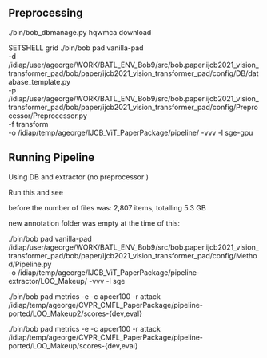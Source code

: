 Preprocessing
--------------

./bin/bob_dbmanage.py hqwmca download




SETSHELL grid
./bin/bob pad vanilla-pad \
-d /idiap/user/ageorge/WORK/BATL_ENV_Bob9/src/bob.paper.ijcb2021_vision_transformer_pad/bob/paper/ijcb2021_vision_transformer_pad/config/DB/database_template.py \
-p /idiap/user/ageorge/WORK/BATL_ENV_Bob9/src/bob.paper.ijcb2021_vision_transformer_pad/bob/paper/ijcb2021_vision_transformer_pad/config/Preprocessor/Preprocessor.py \
-f transform \
-o /idiap/temp/ageorge/IJCB_ViT_PaperPackage/pipeline/ -vvv -l sge-gpu







Running Pipeline
------------------
Using DB and extractor (no preprocessor )




Run this and see

before the number of files was: 2,807 items, totalling 5.3 GB

new annotation folder was empty at the time of this:





./bin/bob pad vanilla-pad \
/idiap/user/ageorge/WORK/BATL_ENV_Bob9/src/bob.paper.ijcb2021_vision_transformer_pad/bob/paper/ijcb2021_vision_transformer_pad/config/Method/Pipeline.py \
-o /idiap/temp/ageorge/IJCB_ViT_PaperPackage/pipeline-extractor/LOO_Makeup/ -vvv -l sge


./bin/bob pad metrics -e -c apcer100 -r attack /idiap/temp/ageorge/CVPR_CMFL_PaperPackage/pipeline-ported/LOO_Makeup2/scores-{dev,eval}


./bin/bob pad metrics -e -c apcer100 -r attack /idiap/temp/ageorge/CVPR_CMFL_PaperPackage/pipeline-ported/LOO_Makeup/scores-{dev,eval}


